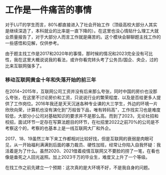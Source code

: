 # 工作是一件痛苦的事情

对于LUT的学生而言，80%都直接进入了社会开始工作（顶级高校大部分人其实是继续深造了，本科就业的比率是一直下降的）。在这里也没心情贴什么理工大就业质量报告了，对于大部分人而言工作就是痛苦的。这个模块会聊聊题主找工作的一些感悟和见解，仅供参考。

由于题主找工作是2017和2020年的事情，那时候的情况和2023完全没有可比性，我在这里大概说说我的看法，或许你看完转头考了公务员/国企、央企，过的比来互联网强多了。

### 移动互联网黄金十年和失落开始的前三年

在2014~2015年，互联网公司工资并没有后来那么夸张，同时中国的房价也没那么夸张，在这里不讨论房价和工资，只说说行业的繁荣程度、以及是否给更多人提供了工作岗位。2016年我还是天天沉迷各种专业课的大三学生，外边的环境一片欣欣向荣，计算机也没有演化到"万般皆下品，唯有转码高"，工作找实习也是难度较低，大部分小公司对基础知识的要求并不是那么高。而到了2023，无论社招和校招，面试环节一定存在写算法题目的环节，在社招里2022之前70%的公司是不考察这个的，考察的也基本上是一线互联网大厂和外企。

2017、18、19虽然三年下来工作都相对比较好找，但是互联网的衰弱是肉眼可见，从一开始福利满满到后面的暴力裁员、硬性加班，经常让你陷入自我怀疑：我活着是为了什么。虽然2020、2021借着疫情互联网又不要脸的捞了一笔，在看也像是垂死之人回光返照。加上2023千万的毕业生，难度又上升了一个等级。

在找工作之前先建立一个预期：这次真的是大环境不好，不是我自身的问题。
